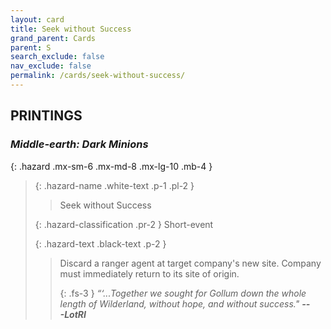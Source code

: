 ```yaml
---
layout: card
title: Seek without Success
grand_parent: Cards
parent: S
search_exclude: false
nav_exclude: false
permalink: /cards/seek-without-success/
---
```


## PRINTINGS


### _Middle-earth: Dark Minions_

{: .hazard .mx-sm-6 .mx-md-8 .mx-lg-10 .mb-4 }
> {: .hazard-name .white-text .p-1 .pl-2 }
> > <div class="hazard-mp"></div>
> > <div class="card-name">Seek without Success</div>
>
> {: .hazard-classification .pr-2 }
> Short-event
>
> {: .hazard-text .black-text .p-2 }
> > Discard a ranger agent at target company's new site. Company must immediately return to its site of origin.   
> > 
> > {: .fs-3 } 
> > _“‘...Together we sought for Gollum down the whole length of Wilderland, without hope, and without success."_ ***---&#65279;LotRI***  
>
